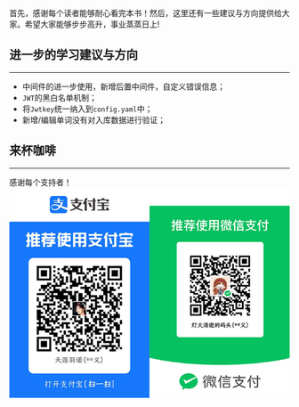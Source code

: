首先，感谢每个读者能够耐心看完本书！然后，这里还有一些建议与方向提供给大家。希望大家能够步步高升，事业蒸蒸日上!
## 进一步的学习建议与方向
---
- 中间件的进一步使用，新增后置中间件，自定义错误信息；
- `JWT`的黑白名单机制；
- 将`Jwtkey`统一纳入到`config.yaml`中；
- 新增/编辑单词没有对入库数据进行验证；

## 来杯咖啡
---
感谢每个支持者！
![功能清单](../assets/coffee.jpg)